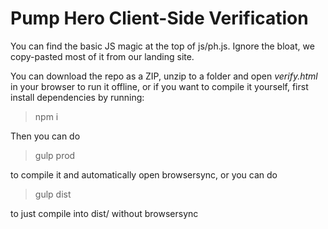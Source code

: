 # Pump Hero Client-Side Verification

You can find the basic JS magic at the top of js/ph.js. Ignore the bloat, we copy-pasted most of it from our landing site.

You can download the repo as a ZIP, unzip to a folder and open *verify.html* in your browser to run it offline, or if you want to compile it yourself, first install dependencies by running:

>npm i

Then you can do
>gulp prod

to compile it and automatically open browsersync,
or you can do
>gulp dist

to just compile into dist/ without browsersync
